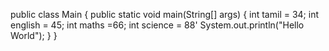 
public class Main
{
	public static void main(String[] args) {
	    int tamil = 34;
	    int english = 45;
	    int maths =66;
	    int science = 88'
		System.out.println("Hello World");
	}
}
